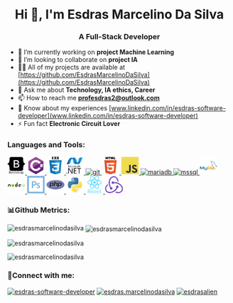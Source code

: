 <h1 align="center">Hi 👋, I'm Esdras Marcelino Da Silva</h1>
<h3 align="center">A Full-Stack Developer</h3>

- 🔭 I’m currently working on **project Machine Learning**
- 👯 I’m looking to collaborate on **project IA**
- 👨‍💻 All of my projects are available at [https://github.com/EsdrasMarcelinoDaSilva](https://github.com/EsdrasMarcelinoDaSilva)
- 💬 Ask me about **Technology, IA ethics, Career**
- 📫 How to reach me **profesdras2@outlook.com**
- 📄 Know about my experiences [www.linkedin.com/in/esdras-software-developer](www.linkedin.com/in/esdras-software-developer)
- ⚡ Fun fact **Electronic Circuit Lover**

<h3 align="left">Languages and Tools:</h3>
<p align="left"> <a href="https://getbootstrap.com" target="_blank" rel="noreferrer"> <img src="https://raw.githubusercontent.com/devicons/devicon/master/icons/bootstrap/bootstrap-plain-wordmark.svg" alt="bootstrap" width="40" height="40"/> </a> <a href="https://www.w3schools.com/cs/" target="_blank" rel="noreferrer"> <img src="https://raw.githubusercontent.com/devicons/devicon/master/icons/csharp/csharp-original.svg" alt="csharp" width="40" height="40"/> </a> <a href="https://www.w3schools.com/css/" target="_blank" rel="noreferrer"> <img src="https://raw.githubusercontent.com/devicons/devicon/master/icons/css3/css3-original-wordmark.svg" alt="css3" width="40" height="40"/> </a> <a href="https://dotnet.microsoft.com/" target="_blank" rel="noreferrer"> <img src="https://raw.githubusercontent.com/devicons/devicon/master/icons/dot-net/dot-net-original-wordmark.svg" alt="dotnet" width="40" height="40"/> </a> <a href="https://git-scm.com/" target="_blank" rel="noreferrer"> <img src="https://www.vectorlogo.zone/logos/git-scm/git-scm-icon.svg" alt="git" width="40" height="40"/> </a> <a href="https://www.w3.org/html/" target="_blank" rel="noreferrer"> <img src="https://raw.githubusercontent.com/devicons/devicon/master/icons/html5/html5-original-wordmark.svg" alt="html5" width="40" height="40"/> </a> <a href="https://developer.mozilla.org/en-US/docs/Web/JavaScript" target="_blank" rel="noreferrer"> <img src="https://raw.githubusercontent.com/devicons/devicon/master/icons/javascript/javascript-original.svg" alt="javascript" width="40" height="40"/> </a> <a href="https://mariadb.org/" target="_blank" rel="noreferrer"> <img src="https://www.vectorlogo.zone/logos/mariadb/mariadb-icon.svg" alt="mariadb" width="40" height="40"/> </a> <a href="https://www.microsoft.com/en-us/sql-server" target="_blank" rel="noreferrer"> <img src="https://www.svgrepo.com/show/303229/microsoft-sql-server-logo.svg" alt="mssql" width="40" height="40"/> </a> <a href="https://www.mysql.com/" target="_blank" rel="noreferrer"> <img src="https://raw.githubusercontent.com/devicons/devicon/master/icons/mysql/mysql-original-wordmark.svg" alt="mysql" width="40" height="40"/> </a> <a href="https://nodejs.org" target="_blank" rel="noreferrer"> <img src="https://raw.githubusercontent.com/devicons/devicon/master/icons/nodejs/nodejs-original-wordmark.svg" alt="nodejs" width="40" height="40"/> </a> <a href="https://www.photoshop.com/en" target="_blank" rel="noreferrer"> <img src="https://raw.githubusercontent.com/devicons/devicon/master/icons/photoshop/photoshop-line.svg" alt="photoshop" width="40" height="40"/> </a> <a href="https://www.php.net" target="_blank" rel="noreferrer"> <img src="https://raw.githubusercontent.com/devicons/devicon/master/icons/php/php-original.svg" alt="php" width="40" height="40"/> </a> <a href="https://www.python.org" target="_blank" rel="noreferrer"> <img src="https://raw.githubusercontent.com/devicons/devicon/master/icons/python/python-original.svg" alt="python" width="40" height="40"/> </a> <a href="https://reactjs.org/" target="_blank" rel="noreferrer"> <img src="https://raw.githubusercontent.com/devicons/devicon/master/icons/react/react-original-wordmark.svg" alt="react" width="40" height="40"/> </a> <a href="https://redux.js.org" target="_blank" rel="noreferrer"> <img src="https://raw.githubusercontent.com/devicons/devicon/master/icons/redux/redux-original.svg" alt="redux" width="40" height="40"/> </a> </p>

<h3 align="left">📊Github Metrics:</h3>

<p><img align="left" src="https://github-readme-stats.vercel.app/api/top-langs?username=esdrasmarcelinodasilva&show_icons=true&locale=en&layout=compact" alt="esdrasmarcelinodasilva" /></p>

<p>&nbsp;<img align="center" src="https://github-readme-stats.vercel.app/api?username=esdrasmarcelinodasilva&show_icons=true&locale=en" alt="esdrasmarcelinodasilva" /></p>

<p><img align="center" src="https://github-readme-streak-stats.herokuapp.com/?user=esdrasmarcelinodasilva&" alt="esdrasmarcelinodasilva" /></p>

<p align="left"> <img src="https://komarev.com/ghpvc/?username=esdrasmarcelinodasilva&label=Profile%20views&color=0e75b6&style=flat" alt="esdrasmarcelinodasilva" /> </p>

<h3 align="left">🔗Connect with me:</h3>
<p align="left">
<a href="https://linkedin.com/in/esdras-software-developer" target="blank"><img align="center" src="https://raw.githubusercontent.com/rahuldkjain/github-profile-readme-generator/master/src/images/icons/Social/linked-in-alt.svg" alt="esdras-software-developer" height="30" width="40" /></a>
<a href="https://fb.com/esdras.marcelinodasilva" target="blank"><img align="center" src="https://raw.githubusercontent.com/rahuldkjain/github-profile-readme-generator/master/src/images/icons/Social/facebook.svg" alt="esdras.marcelinodasilva" height="30" width="40" /></a>
<a href="https://instagram.com/esdrasalien" target="blank"><img align="center" src="https://raw.githubusercontent.com/rahuldkjain/github-profile-readme-generator/master/src/images/icons/Social/instagram.svg" alt="esdrasalien" height="30" width="40" /></a>
</p>
<!--
**EsdrasMarcelinoDaSilva/EsdrasMarcelinoDaSilva** is a ✨ _special_ ✨ repository because its `README.md` (this file) appears on your GitHub profile.

Here are some ideas to get you started:

- 🔭 I’m currently working on ...
- 🌱 I’m currently learning ...
- 👯 I’m looking to collaborate on ...
- 🤔 I’m looking for help with ...
- 💬 Ask me about ...
- 📫 How to reach me: ...
- 😄 Pronouns: ...
- ⚡ Fun fact: ...
<p align="left"> <a href="https://github.com/ryo-ma/github-profile-trophy"><img src="https://github-profile-trophy.vercel.app/?username=esdrasmarcelinodasilva" alt="esdrasmarcelinodasilva" /></a> </p>
-->
